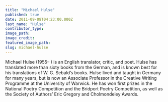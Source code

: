 ```yaml
---
title: "Michael Hulse"
published: true
date: 2011-09-08T04:23:00.000Z
last_name: "Hulse"
contributor_type:
image_path:
image_credit:
featured_image_path:
slug: michael-hulse
---
```


Michael Hulse (1955– ) is an English translator, critic, and poet. Hulse has translated more than sixty books from the German, and is known best for his translations of W. G. Sebald’s books. Hulse lived and taught in Germany for many years, but is now an Associate Professor in the Creative Writing Programme at the University of Warwick. He has won first prizes in the National Poetry Competition and the Bridport Poetry Competition, as well as the Society of Authors’ Eric Gregory and Cholmondeley Awards.

